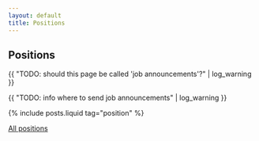 ```yaml
---
layout: default
title: Positions
---
```

## Positions

{{ "TODO: should this page be called 'job announcements'?" | log_warning }}

{{ "TODO: info where to send job announcements" | log_warning }}

{% include posts.liquid tag="position" %}

<a href="/all_positions.html" class="nav_link">All positions</a>

